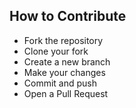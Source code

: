 ## How to Contribute
- Fork the repository
- Clone your fork
- Create a new branch
- Make your changes
- Commit and push
- Open a Pull Request
